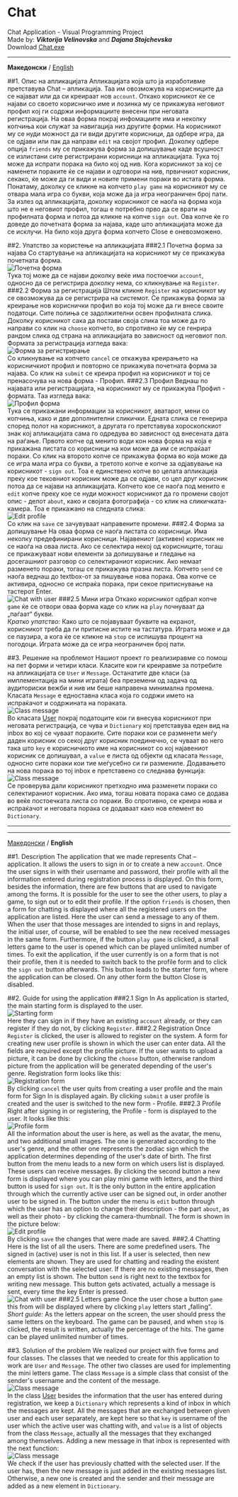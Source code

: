 # Chat
Chat Application - Visual Programming Project<br/>
Made by: ***Viktorija Velinovska*** and ***Dajana Stojchevska***<br/>
Download [Chat.exe](https://github.com/DajanaS/Chat/blob/master/Chat/bin/Debug/Chat.exe)

----------
**Македонски** / [English](#1-description)

##1. Опис на апликацијата
Апликацијата која што ја изработивме претставува Chat – апликација.
Таа им овозможува на корисниците да се најават или да си креираат нов `account`. Откако корисникот ќе се најави со своето корисничко име и лозинка му се прикажува неговиот профил кој ги содржи информациите внесени при неговата регистрација. На оваа форма покрај инфомациите има и неколку копчиња кои служат за навигација низ другите форми. На корисникот му се нуди можност да ги види другите корисници, да одбере игра, да се одјави или пак да направи `edit` на својот профил. Доколку одбере опција `friends` му се прикажува форма за допишување каде всушност се излистани сите регистрирани корисници на апликацијата. Тука тој може да испрати порака на било кој од нив. Кога корисникот за кој се наменети пораките ќе се најави и одговори на нив, првичниот корисник, секако, ќе може да ги види и новите примени пораки во истата форма. Понатаму, доколку се кликне на копчето `play game` на корисникот му се отвара мала игра со букви, која може да ја игра неограничен број пати. За излез од апликацијата, доколку корисникот се наоѓа на форма која што не е неговиот профил, тогаш е потребно прво да се врати на профилната форма и потоа да кликне на копче `sign out`. Ова копче ќе го доведе до почетната форма за најава, каде што апликацијата може да се исклучи. На било која друга форма копчето Close e оневозможено.

##2. Упатство за користење на апликацијата
###2.1 Почетна форма за најава
Со стартување на апликацијата на корисникот му се прикажува почетната форма.<br/>
![Почетна форма](Chat/Resources/Photos/form1.jpg)<br/>
Тука тој може да се најави доколку веќе има постоечки `account`, односно да се регистрира доколку нема, со кликнување на `Register`.
###2.2 Форма за регистрација
Штом кликне `Register` на корисникот му се овозможува да се регистрира на системот. Се прикажува форма за креирање нов  кориснички профил во која тој може да ги внесе своите податоци. Сите полиња се задолжителни освен профилната слика. Доколку корисникот сака да постави своја слика тоа може да го направи со клик на `choose` копчето, во спротивно ќе му се генрира рандом слика од страна на апликацијата во зависност од неговиот пол. Формата за регистрација изгледа вака:<br/>
![Форма за регистрирање](Chat/Resources/Photos/form2.jpg)<br/>
Со кликнување на копчето `cancel` се откажува креирањето на корисничкиот профил и повторно се прикажува почетната форма за најава. Со клик на `submit` се креира профил на корисникот и тој се пренасочува на нова форма - Профил.
###2.3 Профил
Веднаш по најавата или регистрацијата, на корисникот му се прикажува Профил - формата. Таа изгледа вака:<br/>
![Профил форма](Chat/Resources/Photos/form3.jpg)<br/>
Тука се прикажани информации за корисникот, аватарот, мени со копчиња, како и две дополнителни сликички. Едната слика се генерира според полот на корисникот, а другата го претставува хороскопскиот знак кој апликацијата сама го одредува во зависност од внесената дата на раѓање. Првото копче од менито води кон нова форма на која е прикажана листата со корисници на кои може да им се испраќаат пораки. Со клик на второто копче се прикажува форма во која може да се игра мала игра со букви, а третото копче е копче за одјавување на корисникот - `sign out`. Тоа е единствено копче во целата апликација преку кое тековниот корисник може да се одјави, со цел друг корисник потоа да се најави на апликацијата. Копчето кое се наоѓа под менито е `edit` копче преку кое се нуди можност корисникот да го промени својот опис - делот `about`, како и својата фотографија - со клик на сликичката-камера. 
Тоа е прикажано на следната слика:<br/>
![Edit profile](Chat/Resources/Photos/form4.jpg)<br/>
Со клик на `save` се зачувуваат направените промени.
###2.4 Форма за допишување
На оваа форма се наоѓа листата со корисници. Има неколку предефинирани корисници. Најавениот (активен) корисник не се наоѓа на оваа листа. Ако се селектира некој од корисниците, тогаш се прикажуваат нови елементи за допишување и гледање на досегашниот разговор со селектираниот корисник. Ако немаат разменето пораки, тогаш се прикажува празна листа. Копчето `send` се наоѓа веднаш до textbox-от за пишување нова порака. Ова копче се активира, односно се испраќа порака, при секое притиснување на тастерот Enter.<br/>
![Chat with user](Chat/Resources/Photos/form5.jpg)
###2.5 Мини игра
Откако корисникот одбрал копче `game` ќе се отвори оваа форма каде со клик на `play` почнуваат да „паѓаат“ букви.<br/>
*Кратко упатство:* Како што се појавуваат буквите на екранот, корисникот треба да ги притисне истите на тастатура. Играта може и да се паузира, а кога ќе се кликне на `stop` се испишува процент на погодоци. Играта може да се игра неограничен број пати.

##3. Решение на проблемот
Нашиот проект го реализиравме со помош на пет форми и четири класи. 
Класите кои ги креиравме за потребите на апликацијата се `User` и `Message`. 
Останатите две класи (за имплементација на мини играта) беа преземени од задача од аудиториски вежби и нив им беше направена минимална промена.
Класата `Message` e едноставна класа која го содржи името на испраќачот и содржината на пораката.<br/>
![Class message](Chat/Resources/Photos/message.jpg)<br/>
Во класата [User](https://github.com/DajanaS/Chat/blob/master/Chat/User.cs) покрај податоците кои ги внесува корисникот при неговата регистрација, се чува и `Dictionary` кој претставува еден вид на inbox во кој се чуваат пораките. Сите пораки кои се разменети меѓу даден корисник со секој друг корисник поединечно, се чуваат во него така што `key` е корисничкото име на корисникот со кој најавениот корисник се допишувал, а `value` е листа од објекти од класата `Message`, односно сите пораки кои тие меѓусебно си ги размениле.
Додавањето на нова порака во тој inbox е претставено со следнава функција:<br/>
![Class message](Chat/Resources/Photos/addMessage.jpg)<br/>
Се проверува дали корисникот претходно има разменети пораки со селектираниот корисник. Ако има, тогаш новата порака само се додава во веќе постоечката листа со пораки. Во спротивно,  се креира нова и испраќачот и неговата порака се додаваат како нов елемент во `Dictionary`.

----------
----------
[Македонски](#chat) / **English**

##1. Description
The application that we made represents Chat – application.
It allows the users to sign in or to create a new `account`. Once the user signs in with their username and password, their profile with all the information entered during registration process is displayed. On this form, besides the information, there are few buttons that are used to navigate among the forms. It is possible for the user to see the other users, to play a game, to sign out or to edit their profile. If the option `friends` is chosen, then a form for chatting is displayed where all the registered users on the application are listed. Here the user can send a message to any of them. When the user that those messages are intended to signs in and replays, the initial user, of course, will be enabled to see the new received messages in the same form. Furthermore, if the button `play game` is clicked, a small letters game to the user is opened which can be played unlimited number of times. To exit the application, if the user currently is on a form that is not their profile, then it is needed to switch back to the profile form and to click the `sign out` button afterwards. This button leads to the starter form, where the application can be closed. On any other form the button Close is disabled.

##2. Guide for using the application
###2.1 Sign In
As application is started, the main starting form is displayed to the user.<br/>
![Starting form](Chat/Resources/Photos/form1.jpg)<br/>
Here they can sign in if they have an existing `account` already, or they can register if they do not, by clicking `Register`.
###2.2 Registration
Once `Register` is clicked, the user is allowed to register on the system. A form for creating new user profile is shown in which the user can enter data. All the fields are required except the profile picture. If the user wants to upload a picture, it can be done by clicking the `choose` button, otherwise random picture from the application will be generated depending of the user's genre. Registration form looks like this:<br/>
![Registration form](Chat/Resources/Photos/form2.jpg)<br/>
By clicking `cancel` the user quits from creating a user profile and the main form for Sign In is displayed again. By clicking `submit` a user profile is created and the user is switched to the new form - Profile.
###2.3 Profile
Right after signing in or registering, the Profile - form is displayed to the user. It looks like this:<br/>
![Profile form](Chat/Resources/Photos/form3.jpg)<br/>
All the information about the user is here, as well as the avatar, the menu, and two additional small images. The one is generated according to the user's genre, and the other one represents the zodiac sign which the application determines depending of the user's date of birth. The first button from the menu leads to a new form on which users list is displayed. These users can receive messages. By clicking the second button a new form is displayed where you can play mini game with letters, and the third button is used for `sign out`. It is the only button in the entire application through which the currently active user can be signed out, in order another user to be signed in. The button under the menu is `edit` button  through which the user has an option to change their description - the part `about`, as well as their photo - by clicking the camera-thumbnail. 
The form is shown in the picture below:<br/>
![Edit profile](Chat/Resources/Photos/form4.jpg)<br/>
By clicking `save` the changes that were made are saved.
###2.4 Chatting
Here is the list of all the users. There are some predefined users. The signed in (active) user is not in this list. If a user is selected, then new elements are shown. They are used for chatting and reading the existent conversation with the selected user. If there are no existing messages, then an empty list is shown. The button `send` is right next to the textbox for writing new message. This button gets activated, actually a message is sent, every time the key Enter is pressed.<br/>
![Chat with user](Chat/Resources/Photos/form5.jpg)
###2.5 Letters game
Once the user chose a button `game` this from will be displayed where by clicking `play` letters start „falling“.<br/>
*Short guide:* As the letters appear on the screen, the user should press the same letters on the keyboard. The game can be paused, and when `stop` is clicked, the result is written, actually the percentage of the hits. The game can be played unlimited number of times.

##3. Solution of the problem
We realized our project with five forms and four classes. The classes that we needed to create for this application to work are `User` and `Message`. The other two classes are used for implementing the mini letters game.
The class `Message` is a simple class that consist of the sender's username and the content of the message.<br/>
![Class message](Chat/Resources/Photos/message.jpg)<br/>
In the class [User](https://github.com/DajanaS/Chat/blob/master/Chat/User.cs) besides the information that the user has entered during registration, we keep a `Dictionary` which represents a kind of inbox in which the messages are kept. All the messages that are exchanged between given user and each user separately, are kept here so that `key` is username of the user which the active user was chatting with, and `value` is a list of objects from the class `Message`, actually all the messages that they exchanged among themselves.
Adding a new message in that inbox is represented with the next function:<br/>
![Class message](Chat/Resources/Photos/addMessage.jpg)<br/>
We check if the user has previously chatted with the selected user. If the user has, then the new message is just added in the existing messages list. Otherwise, a new one is created and the sender and their message are added as a new element in `Dictionary`.
